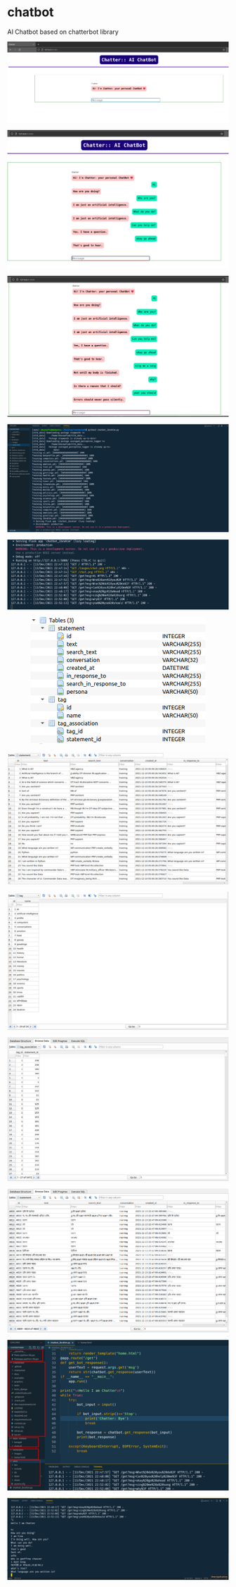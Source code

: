 # chatbot
AI Chatbot based on chatterbot library

<p align="center">
<img src="https://github.com/shuvoaftab/chatbot/blob/main/screenshots/ch1.png" alt="Chatbot" />
</p>

<p align="center">
<img src="https://github.com/shuvoaftab/chatbot/blob/main/screenshots/ch2.png" alt="Chatbot" />
</p>
<p align="center">
<img src="https://github.com/shuvoaftab/chatbot/blob/main/screenshots/ch3.png" alt="Chatbot" />
</p>
<p align="center">
<img src="https://github.com/shuvoaftab/chatbot/blob/main/screenshots/ch4.png" alt="Chatbot" />
</p>
<p align="center">
<img src="https://github.com/shuvoaftab/chatbot/blob/main/screenshots/ch5.png" alt="Chatbot" />
</p>
<p align="center">
<img src="https://github.com/shuvoaftab/chatbot/blob/main/screenshots/ch6.png" alt="Chatbot" />
</p>
<p align="center">
<img src="https://github.com/shuvoaftab/chatbot/blob/main/screenshots/ch7.png" alt="Chatbot" />
</p>
<p align="center">
<img src="https://github.com/shuvoaftab/chatbot/blob/main/screenshots/ch8.png" alt="Chatbot" />
</p>
<p align="center">
<img src="https://github.com/shuvoaftab/chatbot/blob/main/screenshots/ch9.png" alt="Chatbot" />
</p>
<p align="center">
<img src="https://github.com/shuvoaftab/chatbot/blob/main/screenshots/ch10.png" alt="Chatbot" />
</p>
<p align="center">
<img src="https://github.com/shuvoaftab/chatbot/blob/main/screenshots/ch11.png" alt="Chatbot" />
</p>
<p align="center">
<img src="https://github.com/shuvoaftab/chatbot/blob/main/screenshots/ch12.png" alt="Chatbot" />
</p>






